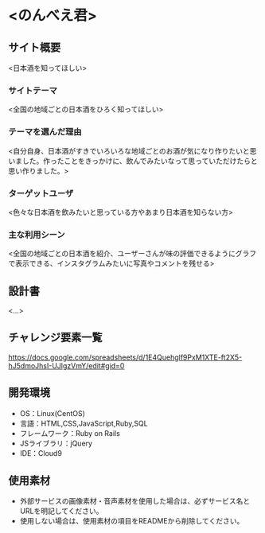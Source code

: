 # <のんべえ君>

## サイト概要
<日本酒を知ってほしい>

### サイトテーマ
<全国の地域ごとの日本酒をひろく知ってほしい>

### テーマを選んだ理由
<自分自身、日本酒がすきでいろいろな地域ごとのお酒が気になり作りたいと思いました。作ったことをきっかけに、飲んでみたいなって思っていただけたらと思い作りました。>

### ターゲットユーザ
<色々な日本酒を飲みたいと思っている方やあまり日本酒を知らない方>

### 主な利用シーン
<全国の地域ごとの日本酒を紹介、ユーザーさんが味の評価できるようにグラフで表示できる、インスタグラムみたいに写真やコメントを残せる>

## 設計書
<...>

## チャレンジ要素一覧
<https://docs.google.com/spreadsheets/d/1E4Quehglf9PxM1XTE-ft2X5-hJ5dmoJhsI-UJlgzVmY/edit#gid=0>

## 開発環境
- OS：Linux(CentOS)
- 言語：HTML,CSS,JavaScript,Ruby,SQL
- フレームワーク：Ruby on Rails
- JSライブラリ：jQuery
- IDE：Cloud9

## 使用素材
- 外部サービスの画像素材・音声素材を使用した場合は、必ずサービス名とURLを明記してください。
- 使用しない場合は、使用素材の項目をREADMEから削除してください。